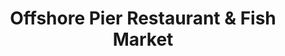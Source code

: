 ---
title: "Offshore Pier Restaurant & Fish Market"
url: /rensselaer/offshore-pier-restaurant-and-fish-market/
shop: seafood
---